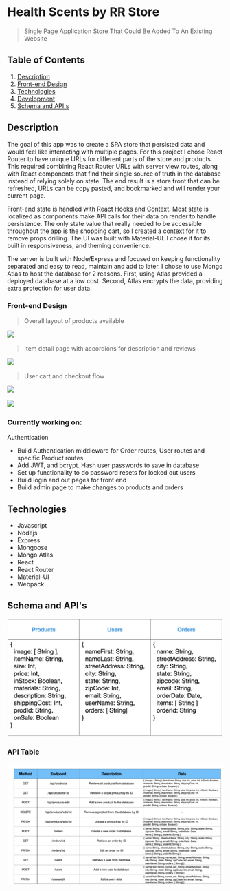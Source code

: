 # Health Scents by RR Store

> Single Page Application Store That Could Be Added To An Existing Website

## Table of Contents

1. [Description](#description)
1. [Front-end Design](#front-end_design)
1. [Technologies](#technologies)
1. [Development](#development)
1. [Schema and API's](#schema_and_api's)

## Description

The goal of this app was to create a SPA store that persisted data and would feel like interacting with multiple pages. For this project I chose React Router to have unique URLs for different parts of the store and products. This required combining React Router URLs with server view routes, along with React components that find their single source of truth in the database instead of relying solely on state.  The end result is a store front that can be refreshed, URLs can be copy pasted, and bookmarked and will render your current page.

Front-end state is handled with React Hooks and Context. Most state is localized as components make API calls for their data on render to handle persistence. The only state value that really needed to be accessible throughout the app is the shopping cart, so I created a context for it to remove props drilling. The UI was built with Material-UI. I chose it for its built in responsiveness, and theming convenience.

The server is built with Node/Express and focused on keeping functionality separated and easy to read, maintain and add to later. I chose to use Mongo Atlas to host the database for 2 reasons. First, using Atlas provided a deployed database at a low cost. Second, Atlas encrypts the data, providing extra protection for user data.


### Front-end Design

> Overall layout of products available

![](./gifs/storeItems.gif)

> Item detail page with accordions for description and reviews

![](./gifs/ItemPage.gif)

> User cart and checkout flow

![](./gifs/AddCart.gif)

![](./gifs/checkout.gif)

### Currently working on:

Authentication
* Build Authentication middleware for Order routes, User routes and specific Product routes
* Add JWT, and bcrypt. Hash user passwords to save in database
* Set up functionality to do password resets for locked out users
* Build login and out pages for front end
* Build admin page to make changes to products and orders


## Technologies
* Javascript
* Nodejs
* Express
* Mongoose
* Mongo Atlas
* React
* React Router
* Material-UI
* Webpack

## Schema and API's

![Models](./images/hsrrmodels.jpeg)

### API Table

![API's](./images/hsrrapi.jpeg)
